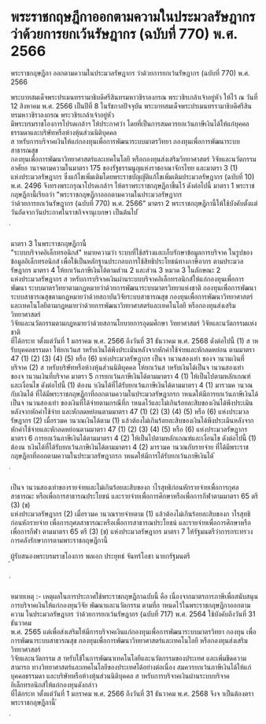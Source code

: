 
# พระราชกฤษฎีกาออกตามความในประมวลรัษฎากร ว่าด้วยการยกเว้นรัษฎากร (ฉบับที่ 770) พ.ศ. 2566
      
      

      
      

 
 
พระราชกฤษฎีกา 
ออกตามความในประมวลรัษฎากร 
ว่าด้วยการยกเว้นรัษฎากร  (ฉบับที่  770) 
พ.ศ.  2566 
 
 
พระบาทสมเด็จพระปรเมนทรรามาธิบดีศรีสินทรมหาวชิราลงกรณ 
พระวชิรเกล้าเจ้าอยู่หัว 
ให้ไว้  ณ  วันที่  12  สิงหาคม  พ.ศ.  2566 
เป็นปีที่  8  ในรัชกาลปัจจุบัน 
พระบาทสมเด็จพระปรเมนทรรามาธิบดีศรีสินทรมหาวชิราลงกรณ  พระวชิรเกล้าเจ้าอยู่หัว   
มีพระบรมราชโองการโปรดเกล้าฯ  ให้ประกาศว่า 
โดยที่เป็นการสมควรยกเว้นภาษีเงินได้ให้แก่บุคคลธรรมดาและบริษัทหรือห้างหุ้นส่วนนิติบุคคล   
ส าหรับการบริจาคเงินให้แก่กองทุนเพื่อการพัฒนาระบบมาตรวิทยา  กองทุนเพื่อการพัฒนาระบบสาธารณสุข   
กองทุนเพื่อการพัฒนาวิทยาศาสตร์และเทคโนโลยี  หรือกองทุนส่งเสริมวิทยาศาสตร์  วิจัยและนวัตกรรม 
อาศัยอ านาจตามความในมาตรา  175  ของรัฐธรรมนูญแห่งราชอาณาจักรไทย  และมาตรา  3  (1)   
แห่งประมวลรัษฎากร  ซึ่งแก้ไขเพิ่มเติมโดยพระราชบัญญัติแก้ไขเพิ่มเติมประมวลรัษฎากร  (ฉบับที่  10)   
พ.ศ.  2496  จึงทรงพระกรุณาโปรดเกล้าฯ  ให้ตราพระราชกฤษฎีกาขึ้นไว้  ดังต่อไปนี้ 
มาตรา 1 พระราชกฤษฎีกานี้เรียกว่า  "พระราชกฤษฎีกาออกตามความในประมวลรัษฎากร   
ว่าด้วยการยกเว้นรัษฎากร  (ฉบับที่  770)  พ.ศ.  2566" 
มาตรา 2 พระราชกฤษฎีกานี้ให้ใช้บังคับตั้งแต่วันถัดจากวันประกาศในราชกิจจานุเบกษา
เป็นต้นไป 
้
 
่
 

มาตรา 3 ในพระราชกฤษฎีกานี้   
"ระบบบริจาคอิเล็กทรอนิกส์"  หมายความว่า  ระบบที่ใช้สร้างและเก็บรักษาข้อมูลการบริจาค 
ในรูปของข้อมูลอิเล็กทรอนิกส์  เพื่อใช้เป็นหลักฐานประกอบการใช้สิทธิประโยชน์ทางภาษีอากร 
ตามประมวลรัษฎากร 
มาตรา 4 ให้ยกเว้นภาษีเงินได้ตามส่วน  2  และส่วน  3  หมวด  3  ในลักษณะ  2   
แห่งประมวลรัษฎากร  ส าหรับการบริจาคเงินผ่านระบบบริจาคอิเล็กทรอนิกส์ให้แก่กองทุนเพื่อการพัฒนา
ระบบมาตรวิทยาตามกฎหมายว่าด้วยการพัฒนาระบบมาตรวิทยาแห่งชาติ  กองทุนเพื่อการพัฒนา 
ระบบสาธารณสุขตามกฎหมายว่าด้วยสถาบันวิจัยระบบสาธารณสุข  กองทุนเพื่อการพัฒนาวิทยาศาสตร์ 
และเทคโนโลยีตามกฎหมายว่าด้วยการพัฒนาวิทยาศาสตร์และเทคโนโลยี  หรือกองทุนส่งเสริมวิทยาศาสตร์   
วิจัยและนวัตกรรมตามกฎหมายว่าด้วยสภานโยบายการอุดมศึกษา  วิทยาศาสตร์  วิจัยและนวัตกรรมแห่งชาติ   
ที่ได้กระท าตั้งแต่วันที่  1  มกราคม  พ.ศ.  2566  ถึงวันที่  31  ธันวาคม  พ.ศ.  2568  ดังต่อไปนี้ 
(1) ส าหรับบุคคลธรรมดา  ให้ยกเว้นส าหรับเงินได้พึงประเมินหลังจากหักค่าใช้จ่ายและหักลดหย่อน 
ตามมาตรา  47  (1)  (2)  (3)  (4)  (5)  หรือ  (6)  แห่งประมวลรัษฎากร  เป็นจ านวนสองเท่า 
ของจ านวนเงินที่บริจาค 
(2) ส าหรับบริษัทหรือห้างหุ้นส่วนนิติบุคคล  ให้ยกเว้นส าหรับเงินได้เป็นจ านวนสองเท่า 
ของจ านวนเงินที่บริจาค 
มาตรา 5 การยกเว้นภาษีเงินได้ตามมาตรา  4  (1)  ให้เป็นไปตามหลักเกณฑ์และเงื่อนไข 
ดังต่อไปนี้ 
(1) ต้องน าเงินได้ที่ได้รับยกเว้นภาษีเงินได้ตามมาตรา  4  (1)  มารวมค านวณกับเงินได้ 
ที่ได้มีพระราชกฤษฎีกาที่ออกตามความในประมวลรัษฎากรก าหนดให้มีการยกเว้นภาษีเงินได้เป็นจ านวนสองเท่า 
ของเงินที่ได้จ่ายตามกรณีที่ก าหนดไว้และไม่เกินร้อยละสิบของเงินได้พึงประเมินหลังจากหักค่าใช้จ่าย 
และหักลดหย่อนตามมาตรา  47  (1)  (2)  (3)  (4)  (5)  หรือ  (6)  แห่งประมวลรัษฎากร 
(2) เมื่อรวมค านวณเงินได้ตาม  (1)  แล้วต้องไม่เกินร้อยละสิบของเงินได้พึงประเมินหลังจาก
หักค่าใช้จ่ายและหักลดหย่อนตามมาตรา  47  (1)  (2)  (3)  (4)  (5)  หรือ  (6)  แห่งประมวลรัษฎากร 
มาตรา 6 การยกเว้นภาษีเงินได้ตามมาตรา  4  (2)  ให้เป็นไปตามหลักเกณฑ์และเงื่อนไข 
ดังต่อไปนี้ 
(1) ต้องน าเงินได้ที่ได้รับยกเว้นภาษีเงินได้ตามมาตรา  4  (2)  มารวมค านวณกับรายจ่าย 
ที่ได้มีพระราชกฤษฎีกาที่ออกตามความในประมวลรัษฎากรก าหนดให้มีการได้รับยกเว้นภาษีเงินได้ 
้
 
่
 

เป็นจ านวนสองเท่าของรายจ่ายและไม่เกินร้อยละสิบของก าไรสุทธิก่อนหักรายจ่ายเพื่อการกุศลสาธารณะ 
หรือเพื่อการสาธารณประโยชน์  และรายจ่ายเพื่อการศึกษาหรือเพื่อการกีฬาตามมาตรา  65  ตรี  (3)  (ข)   
แห่งประมวลรัษฎากร 
(2) เมื่อรวมค านวณรายจ่ายตาม  (1)  แล้วต้องไม่เกินร้อยละสิบของก าไรสุทธิก่อนหักรายจ่าย 
เพื่อการกุศลสาธารณะหรือเพื่อการสาธารณประโยชน์  และรายจ่ายเพื่อการศึกษาหรือเพื่อการกีฬา 
ตามมาตรา  65  ตรี  (3)  (ข)  แห่งประมวลรัษฎากร 
มาตรา 7 ให้รัฐมนตรีว่าการกระทรวงการคลังรักษาการตามพระราชกฤษฎีกานี้ 
 
ผู้รับสนองพระบรมราชโองการ 
พลเอก ประยุทธ์  จันทร์โอชา 
นายกรัฐมนตรี  
้
 
่
 

หมายเหตุ  :-  เหตุผลในการประกาศใช้พระราชกฤษฎีกาฉบับนี้  คือ  เนื่องจากมาตรการภาษีเพื่อสนับสนุน 
การบริจาคเงินให้แก่กองทุนวิจัย  พัฒนาและนวัตกรรม  ตามที่ก าหนดไว้ในพระราชกฤษฎีกาออกตามความ 
ในประมวลรัษฎากร  ว่าด้วยการยกเว้นรัษฎากร  (ฉบับที่  717)  พ.ศ.  2564  ใช้บังคับถึงวันที่  31  ธันวาคม   
พ.ศ.  2565  แต่เพื่อส่งเสริมให้มีการบริจาคเงินแก่กองทุนเพื่อการพัฒนาระบบมาตรวิทยา  กองทุน 
เพื่อการพัฒนาระบบสาธารณสุข  กองทุนเพื่อการพัฒนาวิทยาศาสตร์และเทคโนโลยี  หรือกองทุนส่งเสริมวิทยาศาสตร์   
วิจัยและนวัตกรรม  ส าหรับใช้ในการพัฒนาเทคโนโลยีและนวัตกรรมของประเทศ  และเพิ่มขีดความสามารถ 
ทางวิทยาศาสตร์และเทคโนโลยีของประเทศได้อย่างต่อเนื่อง  สมควรยกเว้นภาษีเงินได้ให้แก่บุคคลธรรมดา 
และบริษัทหรือห้างหุ้นส่วนนิติบุคคล  ส าหรับการบริจาคเงินผ่านระบบบริจาคอิเล็กทรอนิกส์ให้แก่กองทุนดังกล่าว   
ที่ได้กระท าตั้งแต่วันที่  1  มกราคม  พ.ศ.  2566  ถึงวันที่  31  ธันวาคม  พ.ศ.  2568  จึงจ าเป็นต้องตรา 
พระราชกฤษฎีกานี้ 
้
 
่
 